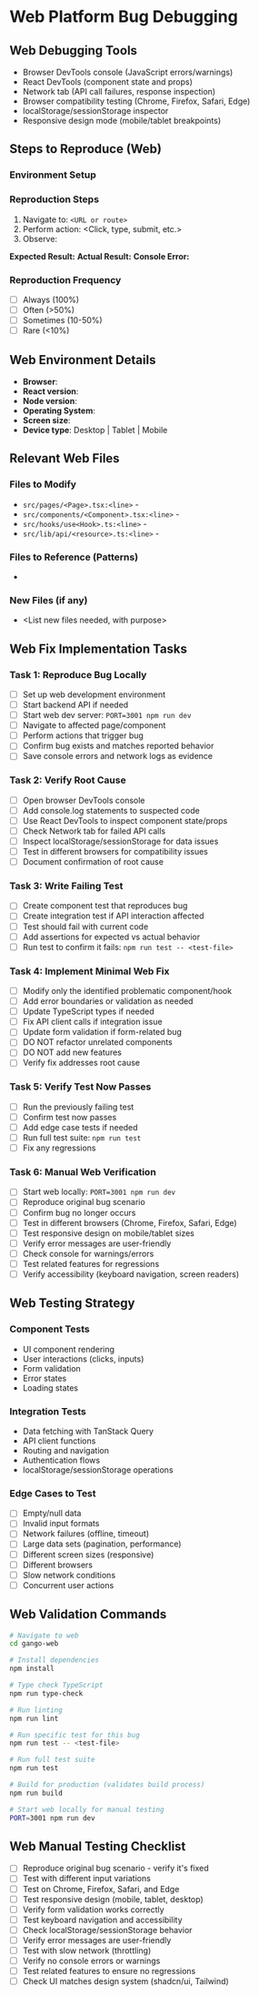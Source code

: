 # Web Platform Bug Debugging

## Web Debugging Tools
- Browser DevTools console (JavaScript errors/warnings)
- React DevTools (component state and props)
- Network tab (API call failures, response inspection)
- Browser compatibility testing (Chrome, Firefox, Safari, Edge)
- localStorage/sessionStorage inspector
- Responsive design mode (mobile/tablet breakpoints)

## Steps to Reproduce (Web)

### Environment Setup
<Describe the web environment setup required>

### Reproduction Steps
1. Navigate to: `<URL or route>`
2. Perform action: <Click, type, submit, etc.>
3. Observe: <What happens>

**Expected Result:** <What should happen>
**Actual Result:** <What actually happens>
**Console Error:** <Browser console error if any>

### Reproduction Frequency
- [ ] Always (100%)
- [ ] Often (>50%)
- [ ] Sometimes (10-50%)
- [ ] Rare (<10%)

## Web Environment Details
- **Browser**: <name and version>
- **React version**: <version>
- **Node version**: <version>
- **Operating System**: <OS and version>
- **Screen size**: <if responsive issue>
- **Device type**: Desktop | Tablet | Mobile

## Relevant Web Files

### Files to Modify
- `src/pages/<Page>.tsx:<line>` - <Why this file needs modification>
- `src/components/<Component>.tsx:<line>` - <Why this file needs modification>
- `src/hooks/use<Hook>.ts:<line>` - <Why this file needs modification>
- `src/lib/api/<resource>.ts:<line>` - <API client modification>

### Files to Reference (Patterns)
- <List files with similar patterns to follow for the fix>

### New Files (if any)
- <List new files needed, with purpose>

## Web Fix Implementation Tasks

### Task 1: Reproduce Bug Locally
- [ ] Set up web development environment
- [ ] Start backend API if needed
- [ ] Start web dev server: `PORT=3001 npm run dev`
- [ ] Navigate to affected page/component
- [ ] Perform actions that trigger bug
- [ ] Confirm bug exists and matches reported behavior
- [ ] Save console errors and network logs as evidence

### Task 2: Verify Root Cause
- [ ] Open browser DevTools console
- [ ] Add console.log statements to suspected code
- [ ] Use React DevTools to inspect component state/props
- [ ] Check Network tab for failed API calls
- [ ] Inspect localStorage/sessionStorage for data issues
- [ ] Test in different browsers for compatibility issues
- [ ] Document confirmation of root cause

### Task 3: Write Failing Test
- [ ] Create component test that reproduces bug
- [ ] Create integration test if API interaction affected
- [ ] Test should fail with current code
- [ ] Add assertions for expected vs actual behavior
- [ ] Run test to confirm it fails: `npm run test -- <test-file>`

### Task 4: Implement Minimal Web Fix
- [ ] Modify only the identified problematic component/hook
- [ ] Add error boundaries or validation as needed
- [ ] Update TypeScript types if needed
- [ ] Fix API client calls if integration issue
- [ ] Update form validation if form-related bug
- [ ] DO NOT refactor unrelated components
- [ ] DO NOT add new features
- [ ] Verify fix addresses root cause

### Task 5: Verify Test Now Passes
- [ ] Run the previously failing test
- [ ] Confirm test now passes
- [ ] Add edge case tests if needed
- [ ] Run full test suite: `npm run test`
- [ ] Fix any regressions

### Task 6: Manual Web Verification
- [ ] Start web locally: `PORT=3001 npm run dev`
- [ ] Reproduce original bug scenario
- [ ] Confirm bug no longer occurs
- [ ] Test in different browsers (Chrome, Firefox, Safari, Edge)
- [ ] Test responsive design on mobile/tablet sizes
- [ ] Verify error messages are user-friendly
- [ ] Check console for warnings/errors
- [ ] Test related features for regressions
- [ ] Verify accessibility (keyboard navigation, screen readers)

## Web Testing Strategy

### Component Tests
- UI component rendering
- User interactions (clicks, inputs)
- Form validation
- Error states
- Loading states

### Integration Tests
- Data fetching with TanStack Query
- API client functions
- Routing and navigation
- Authentication flows
- localStorage/sessionStorage operations

### Edge Cases to Test
- [ ] Empty/null data
- [ ] Invalid input formats
- [ ] Network failures (offline, timeout)
- [ ] Large data sets (pagination, performance)
- [ ] Different screen sizes (responsive)
- [ ] Different browsers
- [ ] Slow network conditions
- [ ] Concurrent user actions

## Web Validation Commands

```bash
# Navigate to web
cd gango-web

# Install dependencies
npm install

# Type check TypeScript
npm run type-check

# Run linting
npm run lint

# Run specific test for this bug
npm run test -- <test-file>

# Run full test suite
npm run test

# Build for production (validates build process)
npm run build

# Start web locally for manual testing
PORT=3001 npm run dev
```

## Web Manual Testing Checklist
- [ ] Reproduce original bug scenario - verify it's fixed
- [ ] Test with different input variations
- [ ] Test on Chrome, Firefox, Safari, and Edge
- [ ] Test responsive design (mobile, tablet, desktop)
- [ ] Verify form validation works correctly
- [ ] Test keyboard navigation and accessibility
- [ ] Check localStorage/sessionStorage behavior
- [ ] Verify error messages are user-friendly
- [ ] Test with slow network (throttling)
- [ ] Verify no console errors or warnings
- [ ] Test related features to ensure no regressions
- [ ] Check UI matches design system (shadcn/ui, Tailwind)
